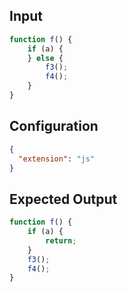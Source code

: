 
## Input
```javascript input
function f() {
    if (a) {
    } else {
        f3();
        f4();
    }
}
```

## Configuration
```json configuration
{
  "extension": "js"
}
```

## Expected Output
```javascript expected output
function f() {
    if (a) {
        return;
    }
    f3();
    f4();
}
```
